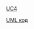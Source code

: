 [UC4](http://www.plantuml.com/plantuml/proxy?idx=0&src=https://raw.githubusercontent.com/ip-85/System-Dynamics/master/Doc/UMLDiagrams/scenarios/analyst/Diagrams/UML/UC4.pu)

[UML код](https://github.com/ip-85/System-Dynamics/blob/master/Doc/UMLDiagrams/scenarios/analyst/Diagrams/UML/UC4.pu)
